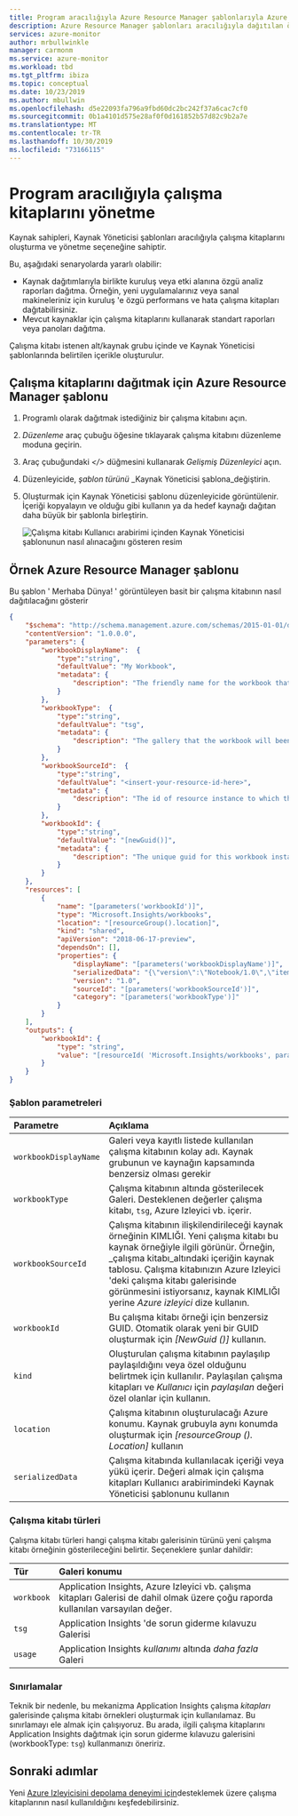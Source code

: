 ```yaml
---
title: Program aracılığıyla Azure Resource Manager şablonlarıyla Azure Izleyici çalışma kitaplarını yönetme | Microsoft docs
description: Azure Resource Manager şablonları aracılığıyla dağıtılan önceden oluşturulmuş ve özel parametreli Azure Izleyici çalışma kitapları ile karmaşık raporlamayı kolaylaştırın
services: azure-monitor
author: mrbullwinkle
manager: carmonm
ms.service: azure-monitor
ms.workload: tbd
ms.tgt_pltfrm: ibiza
ms.topic: conceptual
ms.date: 10/23/2019
ms.author: mbullwin
ms.openlocfilehash: d5e22093fa796a9fbd60dc2bc242f37a6cac7cf0
ms.sourcegitcommit: 0b1a4101d575e28af0f0d161852b57d82c9b2a7e
ms.translationtype: MT
ms.contentlocale: tr-TR
ms.lasthandoff: 10/30/2019
ms.locfileid: "73166115"
---
```

# <a name="programmatically-manage-workbooks"></a>Program aracılığıyla çalışma kitaplarını yönetme

Kaynak sahipleri, Kaynak Yöneticisi şablonları aracılığıyla çalışma kitaplarını oluşturma ve yönetme seçeneğine sahiptir. 

Bu, aşağıdaki senaryolarda yararlı olabilir:
* Kaynak dağıtımlarıyla birlikte kuruluş veya etki alanına özgü analiz raporları dağıtma. Örneğin, yeni uygulamalarınız veya sanal makineleriniz için kuruluş 'e özgü performans ve hata çalışma kitapları dağıtabilirsiniz.
* Mevcut kaynaklar için çalışma kitaplarını kullanarak standart raporları veya panoları dağıtma.

Çalışma kitabı istenen alt/kaynak grubu içinde ve Kaynak Yöneticisi şablonlarında belirtilen içerikle oluşturulur.

## <a name="azure-resource-manager-template-for-deploying-workbooks"></a>Çalışma kitaplarını dağıtmak için Azure Resource Manager şablonu
1. Programlı olarak dağıtmak istediğiniz bir çalışma kitabını açın.
2. _Düzenleme_ araç çubuğu öğesine tıklayarak çalışma kitabını düzenleme moduna geçirin.
3. Araç çubuğundaki _</>_ düğmesini kullanarak _Gelişmiş Düzenleyici_ açın.
4. Düzenleyicide, _şablon türünü_ _Kaynak Yöneticisi şablona_değiştirin.
5. Oluşturmak için Kaynak Yöneticisi şablonu düzenleyicide görüntülenir. İçeriği kopyalayın ve olduğu gibi kullanın ya da hedef kaynağı dağıtan daha büyük bir şablonla birleştirin.

    ![Çalışma kitabı Kullanıcı arabirimi içinden Kaynak Yöneticisi şablonunun nasıl alınacağını gösteren resim](./media/workbooks-automate/programmatic-template.png)

## <a name="sample-azure-resource-manager-template"></a>Örnek Azure Resource Manager şablonu
Bu şablon ' Merhaba Dünya! ' görüntüleyen basit bir çalışma kitabının nasıl dağıtılacağını gösterir
```json
{
    "$schema": "http://schema.management.azure.com/schemas/2015-01-01/deploymentTemplate.json#",
    "contentVersion": "1.0.0.0",
    "parameters": {
        "workbookDisplayName":  {             
            "type":"string",
            "defaultValue": "My Workbook",
            "metadata": {
                "description": "The friendly name for the workbook that is used in the Gallery or Saved List. Needs to be unique in the scope of the resource group and source" 
            }
        },
        "workbookType":  {             
            "type":"string",
            "defaultValue": "tsg",
            "metadata": {
                "description": "The gallery that the workbook will been shown under. Supported values include workbook, `tsg`, Azure Monitor, etc." 
            }
        },
        "workbookSourceId":  {             
            "type":"string",
            "defaultValue": "<insert-your-resource-id-here>",
            "metadata": {
                "description": "The id of resource instance to which the workbook will be associated" 
            }
        },
        "workbookId": {
            "type":"string",
            "defaultValue": "[newGuid()]",
            "metadata": {
                "description": "The unique guid for this workbook instance" 
            }
        }
    },    
    "resources": [
        {
            "name": "[parameters('workbookId')]",
            "type": "Microsoft.Insights/workbooks",
            "location": "[resourceGroup().location]",
            "kind": "shared",
            "apiVersion": "2018-06-17-preview",
            "dependsOn": [],
            "properties": {
                "displayName": "[parameters('workbookDisplayName')]",
                "serializedData": "{\"version\":\"Notebook/1.0\",\"items\":[{\"type\":1,\"content\":\"{\\\"json\\\":\\\"Hello World!\\\"}\",\"conditionalVisibility\":null}],\"isLocked\":false}",
                "version": "1.0",
                "sourceId": "[parameters('workbookSourceId')]",
                "category": "[parameters('workbookType')]"
            }
        }
    ],
    "outputs": {
        "workbookId": {
            "type": "string",
            "value": "[resourceId( 'Microsoft.Insights/workbooks', parameters('workbookId'))]"
        }
    }
}
```

### <a name="template-parameters"></a>Şablon parametreleri

| Parametre | Açıklama |
| :------------- |:-------------|
| `workbookDisplayName` | Galeri veya kayıtlı listede kullanılan çalışma kitabının kolay adı. Kaynak grubunun ve kaynağın kapsamında benzersiz olması gerekir |
| `workbookType` | Çalışma kitabının altında gösterilecek Galeri. Desteklenen değerler çalışma kitabı, `tsg`, Azure Izleyici vb. içerir. |
| `workbookSourceId` | Çalışma kitabının ilişkilendirileceği kaynak örneğinin KIMLIĞI. Yeni çalışma kitabı bu kaynak örneğiyle ilgili görünür. Örneğin, _çalışma kitabı_altındaki içeriğin kaynak tablosu. Çalışma kitabınızın Azure Izleyici 'deki çalışma kitabı galerisinde görünmesini istiyorsanız, kaynak KIMLIĞI yerine _Azure izleyici_ dize kullanın. |
| `workbookId` | Bu çalışma kitabı örneği için benzersiz GUID. Otomatik olarak yeni bir GUID oluşturmak için _[NewGuid ()]_ kullanın. |
| `kind` | Oluşturulan çalışma kitabının paylaşılıp paylaşıldığını veya özel olduğunu belirtmek için kullanılır. Paylaşılan çalışma kitapları ve _Kullanıcı_ için _paylaşılan_ değeri özel olanlar için kullanın. |
| `location` | Çalışma kitabının oluşturulacağı Azure konumu. Kaynak grubuyla aynı konumda oluşturmak için _[resourceGroup (). Location]_ kullanın |
| `serializedData` | Çalışma kitabında kullanılacak içeriği veya yükü içerir. Değeri almak için çalışma kitapları Kullanıcı arabirimindeki Kaynak Yöneticisi şablonunu kullanın |

### <a name="workbook-types"></a>Çalışma kitabı türleri
Çalışma kitabı türleri hangi çalışma kitabı galerisinin türünü yeni çalışma kitabı örneğinin gösterileceğini belirtir. Seçeneklere şunlar dahildir:

| Tür | Galeri konumu |
| :------------- |:-------------|
| `workbook` | Application Insights, Azure Izleyici vb. çalışma kitapları Galerisi de dahil olmak üzere çoğu raporda kullanılan varsayılan değer.  |
| `tsg` | Application Insights 'de sorun giderme kılavuzu Galerisi |
| `usage` | Application Insights _kullanımı_ altında _daha fazla_ Galeri |

### <a name="limitations"></a>Sınırlamalar
Teknik bir nedenle, bu mekanizma Application Insights çalışma _kitapları_ galerisinde çalışma kitabı örnekleri oluşturmak için kullanılamaz. Bu sınırlamayı ele almak için çalışıyoruz. Bu arada, ilgili çalışma kitaplarını Application Insights dağıtmak için sorun giderme kılavuzu galerisini (workbookType: `tsg`) kullanmanızı öneririz.

## <a name="next-steps"></a>Sonraki adımlar

Yeni [Azure Izleyicisini depolama deneyimi için](../insights/storage-insights-overview.md)desteklemek üzere çalışma kitaplarının nasıl kullanıldığını keşfedebilirsiniz.

